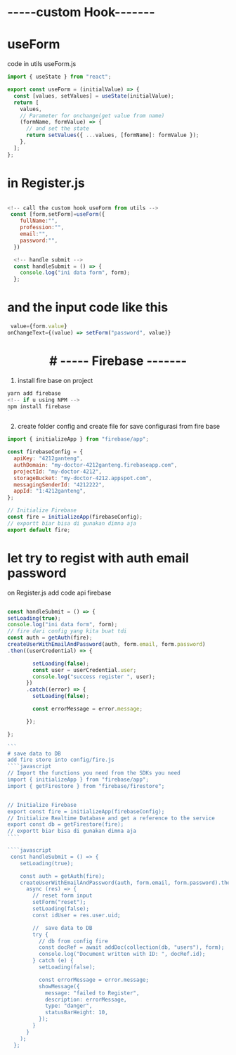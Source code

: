 # -----custom Hook-------

# useForm

code in utils useForm.js

```javascript
import { useState } from "react";

export const useForm = (initialValue) => {
  const [values, setValues] = useState(initialValue);
  return [
    values,
    // Parameter for onchange(get value from name)
    (formName, formValue) => {
      // and set the state
      return setValues({ ...values, [formName]: formValue });
    },
  ];
};
```

# in Register.js

```javascript

<!-- call the custom hook useForm from utils -->
 const [form,setForm]=useForm({
    fullName:"",
    profession:"",
    email:"",
    password:"",
  })

  <!-- handle submit -->
  const handleSubmit = () => {
    console.log("ini data form", form);
  };
```

# and the input code like this

```javascript
 value={form.value}
onChangeText={(value) => setForm("password", value)}

```

<h1 align="center">
# ----- Firebase -------
</h1>

1. install fire base on project

```javascript
yarn add firebase
<!-- if u using NPM -->
npm install firebase
`
```

2. create folder config and create file for save configurasi from fire base

```javascript
import { initializeApp } from "firebase/app";

const firebaseConfig = {
  apiKey: "4212ganteng",
  authDomain: "my-doctor-4212ganteng.firebaseapp.com",
  projectId: "my-doctor-4212",
  storageBucket: "my-doctor-4212.appspot.com",
  messagingSenderId: "4212222",
  appId: "1:4212ganteng",
};

// Initialize Firebase
const fire = initializeApp(firebaseConfig);
// exportt biar bisa di gunakan dimna aja
export default fire;
```

# let try to regist with auth email password

on Register.js add code api firebase

`````javascript

const handleSubmit = () => {
setLoading(true);
console.log("ini data form", form);
// fire dari config yang kita buat tdi
const auth = getAuth(fire);
createUserWithEmailAndPassword(auth, form.email, form.password)
.then((userCredential) => {

        setLoading(false);
        const user = userCredential.user;
        console.log("success register ", user);
      })
      .catch((error) => {
        setLoading(false);

        const errorMessage = error.message;

      });

};

```
# save data to DB
add fire store into config/fire.js
````javascript
// Import the functions you need from the SDKs you need
import { initializeApp } from "firebase/app";
import { getFirestore } from "firebase/firestore";


// Initialize Firebase
export const fire = initializeApp(firebaseConfig);
// Initialize Realtime Database and get a reference to the service
export const db = getFirestore(fire);
// exportt biar bisa di gunakan dimna aja
````

````javascript
 const handleSubmit = () => {
    setLoading(true);

    const auth = getAuth(fire);
    createUserWithEmailAndPassword(auth, form.email, form.password).then(
      async (res) => {
        // reset form input
        setForm("reset");
        setLoading(false);
        const idUser = res.user.uid;

        //  save data to DB
        try {
          // db from config fire
          const docRef = await addDoc(collection(db, "users"), form);
          console.log("Document written with ID: ", docRef.id);
        } catch (e) {
          setLoading(false);

          const errorMessage = error.message;
          showMessage({
            message: "failed to Register",
            description: errorMessage,
            type: "danger",
            statusBarHeight: 10,
          });
        }
      }
    );
  };


`````
